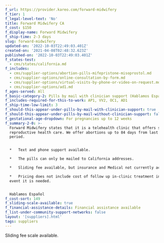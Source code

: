 ```yaml
---
f_url: https://provider.kareo.com/forward-midwifery
f_tier: 1
f_legal-level-text: 'No'
title: Forward Midwifery CA
f_cost: $150
f_display-name: Forward Midwifery
f_ship-time: 2-3 days
slug: forward-midwifery
updated-on: '2022-10-03T22:49:03.401Z'
created-on: '2021-04-08T02:48:32.623Z'
published-on: '2022-10-03T22:49:03.401Z'
f_states-test:
  - cms/states/california.md
f_includes:
  - cms/supplier-options/abortion-pills-mifepristone-misoprostol.md
  - cms/supplier-options/online-consultation-by-form.md
  - cms/supplier-options/virtual-visits-by-phone-or-video-on-request.md
  - cms/supplier-options/ad1.md
f_ages-served: All
f_basic-category-2: Pills by mail with clinician support (Hablamos Español)
f_includes-required-for-this-to-work: AP1, VV2, OC1, AD1
f_ship-time-low-limit: 3
f_should-this-appear-under-pills-by-mail-with-clinician-support: true
f_should-this-appear-under-pills-by-mail-without-clinician-support: false
f_gestational-age-dropdown: For pregnancies up to 12 weeks
f_summary-2-0: >-
  Forward Midwifery states that it is a telehealth clinic that offers sexual and
  reproductive health care. We offer abortions up to 84 days from last menstrual
  period.


  *   Text and phone support available.

  *   The pills can only be mailed to California addresses.

  *   Sliding fee available, but insurance and Medical not currently accepted.

  *   Pricing does not include cost of follow up in-clinic treatment in the rare
  event it is needed.


  Hablamos Español
f_cost-sort: 149
f_sliding-scale-available: true
f_financial-assistance-details: Financial assistance available
f_list-under-community-support-networks: false
layout: '[suppliers].html'
tags: suppliers
---
```


Sliding fee scale available.
